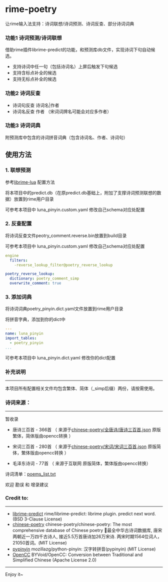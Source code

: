 # rime-poetry 
让rime输入法支持：诗词联想/诗词预测、诗词反查、部分诗词词典

### 功能1 诗词预测/诗词联想
借助rime插件librime-predict的功能，和预测库db文件，实现诗词下句自动候选。


 - 支持诗词中任一句（包括诗词名）上屏后触发下句候选
 - 支持含标点补全的候选
 - 支持无标点补全的候选
 
### 功能2 诗词反查
 - 诗词句反查 诗词名|作者
 - 诗词名反查 作者 （宋词词牌名可能会对应多作者）

### 功能3 诗词词典
附预测库中包含的诗词拼音词典（包含诗词名、作者、诗词句）

## 使用方法

### 1. 联想预测
参考[librime-lua](https://github.com/rime/librime-predict) 配置方法

将本项目中的predict.db（在原predict.db基础上，附加了支撑诗词预测联想的数据）放置到rime用户目录

可参考本项目中 luna_pinyin.custom.yaml 修改自己schema对应处配置

### 2. 反查配置

将诗词反查文件peotry_comment.reverse.bin放置到build目录

可参考本项目中 luna_pinyin.custom.yaml 修改自己schema对应处配置
```yaml
engine
  filters: 
    -reverse_lookup_filter@poetry_reverse_lookup

poetry_reverse_lookup:
  dictionary: poetry_comment_simp
  overwrite_comment: true
```

### 3. 添加词典
将诗词词典poetry_pinyin.dict.yaml文件放置到rime用户目录

将拼音字典，添加到你的dict中
```yaml
---
name: luna_pinyin
import_tables:
  - poetry_pinyin
...
```

可参考本项目中 luna_pinyin.dict.yaml 修改你的dict配置


### 补充说明
---
本项目所有配置相关文件均包含繁体、简体（_simp后缀）两份，请按需使用。

### 诗词来源：
---
暂收录 

 - 唐诗三百首 - 366首  （ 来源于[chinese-poetry/全唐诗/唐诗三百首.json](https://github.com/chinese-poetry/chinese-poetry/blob/master/全唐诗/唐诗三百首.json) 原版繁体，简体版由opencc转换 ）

 - 宋词三百首 - 280首  （ 来源于[chinese-poetry/宋词/宋词三百首.json](https://github.com/chinese-poetry/chinese-poetry/blob/master/宋词/宋词三百首.json) 原版简体，繁体版由opencc转换 ）

 - 毛泽东诗词 - 77首   （ 来源于互联网 原版简体，繁体版由opencc转换）

诗词清单：[poems_list.txt]()

欢迎 勘误 和 增录建议

### Credit to:
---
 - [librime-predict](https://github.com/rime/librime-predict) rime/librime-predict: librime plugin. predict next word. (BSD 3-Clause License) 
 - [chinese-poetry](https://github.com/chinese-poetry/chinese-poetry) chinese-poetry/chinese-poetry: The most comprehensive database of Chinese poetry 🧶最全中华古诗词数据库, 唐宋两朝近一万四千古诗人, 接近5.5万首唐诗加26万宋诗. 两宋时期1564位词人，21050首词。(MIT License)
 - [pypinyin](https://github.com/mozillazg/python-pinyin) mozillazg/python-pinyin: 汉字转拼音(pypinyin) (MIT License)
 - [OpenCC](https://github.com/BYVoid/OpenCC) BYVoid/OpenCC: Conversion between Traditional and Simplified Chinese (Apache License 2.0)

---
Enjoy it~
